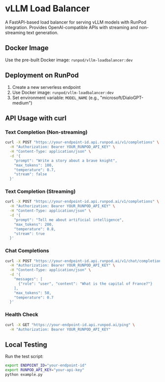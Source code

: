 # vLLM Load Balancer

A FastAPI-based load balancer for serving vLLM models with RunPod integration. Provides OpenAI-compatible APIs with streaming and non-streaming text generation.

## Docker Image

Use the pre-built Docker image: `runpod/vllm-loadbalancer:dev`

## Deployment on RunPod

1. Create a new serverless endpoint
2. Use Docker image: `runpod/vllm-loadbalancer:dev`
3. Set environment variable: `MODEL_NAME` (e.g., "microsoft/DialoGPT-medium")

## API Usage with curl

### Text Completion (Non-streaming)

```bash
curl -X POST "https://your-endpoint-id.api.runpod.ai/v1/completions" \
  -H "Authorization: Bearer YOUR_RUNPOD_API_KEY" \
  -H "Content-Type: application/json" \
  -d '{
    "prompt": "Write a story about a brave knight",
    "max_tokens": 100,
    "temperature": 0.7,
    "stream": false
  }'
```

### Text Completion (Streaming)

```bash
curl -X POST "https://your-endpoint-id.api.runpod.ai/v1/completions" \
  -H "Authorization: Bearer YOUR_RUNPOD_API_KEY" \
  -H "Content-Type: application/json" \
  -d '{
    "prompt": "Tell me about artificial intelligence",
    "max_tokens": 200,
    "temperature": 0.8,
    "stream": true
  }'
```

### Chat Completions

```bash
curl -X POST "https://your-endpoint-id.api.runpod.ai/v1/chat/completions" \
  -H "Authorization: Bearer YOUR_RUNPOD_API_KEY" \
  -H "Content-Type: application/json" \
  -d '{
    "messages": [
      {"role": "user", "content": "What is the capital of France?"}
    ],
    "max_tokens": 50,
    "temperature": 0.7
  }'
```

### Health Check

```bash
curl -X GET "https://your-endpoint-id.api.runpod.ai/ping" \
  -H "Authorization: Bearer YOUR_RUNPOD_API_KEY"
```

## Local Testing

Run the test script:
```bash
export ENDPOINT_ID="your-endpoint-id"
export RUNPOD_API_KEY="your-api-key"
python example.py
```